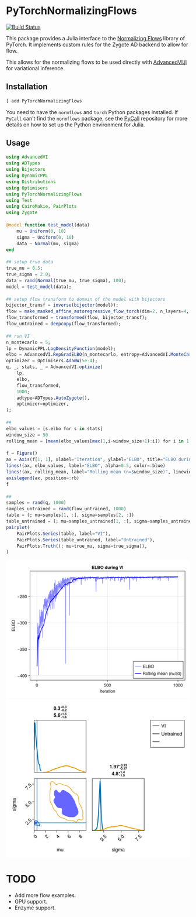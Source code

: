 # PyTorchNormalizingFlows

[![Build Status](https://github.com/arnauqb/PyTorchNormalizingFlows.jl/actions/workflows/CI.yml/badge.svg?branch=main)](https://github.com/arnauqb/PyTorchNormalizingFlows.jl/actions/workflows/CI.yml?query=branch%3Amain)

This package provides a Julia interface to the [Normalizing Flows](https://github.com/VincentStimper/normalizing-flows) library of PyTorch. It implements custom rules for the Zygote AD backend to allow for flow.

This allows for the normalizing flows to be used directly with [AdvancedVI.jl](https://github.com/TuringLang/AdvancedVI.jl) for variational inference.

## Installation

```julia
] add PyTorchNormalizingFlows
```

You need to have the `normflows` and `torch` Python packages installed. If `PyCall` can't find the `normflows` package, see the [PyCall](https://github.com/JuliaPy/PyCall.jl) repository for more details on how to set up the Python environment for Julia.

## Usage

```julia
using AdvancedVI
using ADTypes
using Bijectors
using DynamicPPL
using Distributions
using Optimisers
using PyTorchNormalizingFlows
using Test
using CairoMakie, PairPlots
using Zygote

@model function test_model(data)
    mu ~ Uniform(0, 10)
    sigma ~ Uniform(0, 10)
    data ~ Normal(mu, sigma)
end

## setup true data
true_mu = 0.5;
true_sigma = 2.0;
data = rand(Normal(true_mu, true_sigma), 100);
model = test_model(data);

## setup flow transform to domain of the model with bijectors
bijector_transf = inverse(bijector(model));
flow = make_masked_affine_autoregressive_flow_torch(dim=2, n_layers=4, n_units=16);
flow_transformed = transformed(flow, bijector_transf);
flow_untrained = deepcopy(flow_transformed);

## run VI
n_montecarlo = 5;
lp = DynamicPPL.LogDensityFunction(model);
elbo = AdvancedVI.RepGradELBO(n_montecarlo, entropy=AdvancedVI.MonteCarloEntropy());
optimizer = Optimisers.AdamW(5e-4);
q, _, stats, _ = AdvancedVI.optimize(
    lp,
    elbo,
    flow_transformed,
    1000;
    adtype=ADTypes.AutoZygote(),
    optimizer=optimizer,
);

##
elbo_values = [s.elbo for s in stats]
window_size = 50
rolling_mean = [mean(elbo_values[max(1,i-window_size+1):i]) for i in 1:length(elbo_values)]

f = Figure()
ax = Axis(f[1, 1], xlabel="Iteration", ylabel="ELBO", title="ELBO during VI")
lines!(ax, elbo_values, label="ELBO", alpha=0.5, color=:blue)
lines!(ax, rolling_mean, label="Rolling mean (n=$window_size)", linewidth=2, color=:blue)
axislegend(ax, position=:rb)
f

##
samples = rand(q, 1000)
samples_untrained = rand(flow_untrained, 1000)
table = (; mu=samples[1, :], sigma=samples[2, :])
table_untrained = (; mu=samples_untrained[1, :], sigma=samples_untrained[2, :])
pairplot(
    PairPlots.Series(table, label="VI"),
    PairPlots.Series(table_untrained, label="Untrained"),
    PairPlots.Truth((; mu=true_mu, sigma=true_sigma)),
)
```

![ELBO](elbo.png)
![Pairplot](pairplot.png)

# TODO

- Add more flow examples.
- GPU support.
- Enzyme support.
